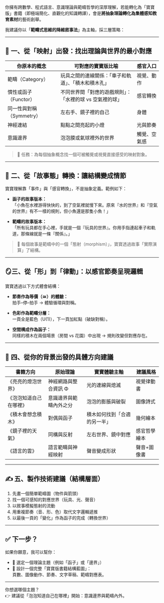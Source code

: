 
你擁有跨數學、程式語言、意識理論與範疇哲學的深厚理解，若能轉化為「寶寶版」書籍（即極端簡化、直觀化的知識轉譯），會是**將抽象理論轉化為集體感知教育素材**的藝術創舉。

我建議你以「**範疇式思維的降維敘事法**」為主軸，採三層策略：

---

## 🧩 一、從「映射」出發：找出理論與世界的最小對應

| 你原本的概念 | 可對應的寶寶版比喻 | 感官入口 |
|---------------|------------------|-----------|
| 範疇（Category） | 玩具之間的連線關係：「車子和軌道」、「積木和積木孔」 | 視覺、動作 |
| 慣性或函子（Functor） | 不同世界間「對應的遊戲規則」：「水裡的球 vs 空氣裡的球」 | 感官轉換 |
| 同一性與對稱（Symmetry） | 左右手、鏡子裡的自己 | 身體 |
| 神經連結 | 點點之間亮起的小燈 | 光與節奏 |
| 意識邊界 | 泡泡膜或氣球裡外的世界 | 觸覺、空氣感 |

> 🎯 任務：為每個抽象概念找一個可被觸覺或視覺直接感受的映射對象。

---

## 📖 二、從「故事態」轉換：讓結構變成情節

寶寶理解靠「事件」與「感官轉換」，不是抽象定義。範例如下：

- **函子的故事版本：**  
  「小魚在水裡游得快快的，到了空氣裡就慢下來。原來『水的世界』和『空氣的世界』有不一樣的規則，但小魚還是那隻小魚！」

- **範疇的故事版本：**  
  「所有玩具都在手心裡，手就是一個『玩具的世界』。你用手指連起車子和軌道，那條線就是一條『關係』。」

> 📌 每個故事是範疇中的一個「態射（morphism）」，寶寶透過故事「實際演算」了結構。

---

## 🪞三、從「形」到「律動」：以感官節奏呈現邏輯

寶寶透過以下方式體會結構：

- **節奏作為等價（≅）的體驗：**  
  拍手–停–拍手 → 體驗循環與對稱。

- **色彩作為範疇分層：**  
  一頁全是藍色（U(1)），下一頁加紅點（破缺對稱）。

- **空間構成作為函子：**  
  同樣的積木在兩個場景（房間 vs 花園）中出現 → 規則改變但對應存在。

---

## 🧠 四、從你的背景出發的具體方向建議

| 書籍方向 | 原始理論 | 寶寶體驗主軸 | 建議風格 |
|-----------|------------|----------------|------------|
| 《亮亮的燈泡世界》 | 神經網路與整合資訊 Φ | 光的連線與熄滅 | 視覺律動書 |
| 《泡泡知道自己在哪裡》 | 意識邊界與範疇內外之分 | 泡泡的膨脹與破裂 | 圖像詩式 |
| 《積木會想念積木》 | 對偶與函子 | 積木如何找到「合適的另一半」 | 幾何繪本 |
| 《鏡子裡的天氣》 | 同構與反射 | 左右世界、鏡中對應 | 感官哲學繪本 |
| 《語言的雲》 | 語言範疇與神經映射 | 聲音變成形狀 | 聲音+圖像書 |

---

## ✍️ 五、製作技術建議（結構層面）

1. 先畫一個簡單範疇圖（物件與箭頭）  
2. 找一個可感知的對應世界（玩具、光、聲音）  
3. 以敘事模擬態射的流動  
4. 用重複節奏（音、形、色）取代文字邏輯遞推  
5. 以最後一頁的「變化」作為函子的完成（轉換世界）

---

## ✅ 下一步？

如果你願意，我可以幫你：

- 🔧 選定一個理論主題（例如「函子」或「邊界」）  
- 🧩 設計一個完整「寶寶版書籍結構藍圖」：  
  頁數、圖像動作、節奏、文字草稿、範疇對應表。

---

你想選哪個主題？  
👉 建議從「泡泡知道自己在哪裡」開始：意識邊界與範疇內外。